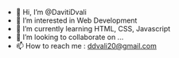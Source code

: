 - 👋 Hi, I’m @DavitiDvali
- 👀 I’m interested in Web Development
- 🌱 I’m currently learning HTML, CSS, Javascript
- 💞️ I’m looking to collaborate on ...
- 📫 How to reach me : ddvali20@gmail.com

<!---
DavitiDvali/DavitiDvali is a ✨ special ✨ repository because its `README.md` (this file) appears on your GitHub profile.
You can click the Preview link to take a look at your changes.
--->

